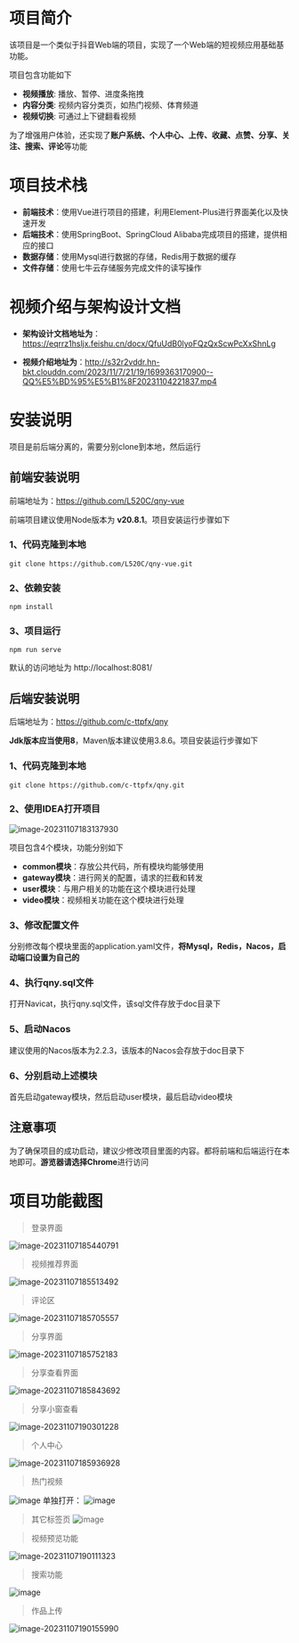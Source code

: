 # 项目简介

该项目是一个类似于抖音Web端的项目，实现了一个Web端的短视频应用基础基功能。

项目包含功能如下

- **视频播放**: 播放、暂停、进度条拖拽
- **内容分类**: 视频内容分类页，如热门视频、体育频道
- **视频切换**: 可通过上下键翻看视频

为了增强用户体验，还实现了**账户系统、个人中心、上传、收藏、点赞、分享、关注、搜索、评论**等功能

# 项目技术栈

- **前端技术**：使用Vue进行项目的搭建，利用Element-Plus进行界面美化以及快速开发
- **后端技术**：使用SpringBoot、SpringCloud Alibaba完成项目的搭建，提供相应的接口
- **数据存储**：使用Mysql进行数据的存储，Redis用于数据的缓存
- **文件存储**：使用七牛云存储服务完成文件的读写操作

# 视频介绍与架构设计文档

* **架构设计文档地址为**：https://eqrrz1hsljx.feishu.cn/docx/QfuUdB0lyoFQzQxScwPcXxShnLg

* **视频介绍地址为**：http://s32r2vddr.hn-bkt.clouddn.com/2023/11/7/21/19/1699363170900--QQ%E5%BD%95%E5%B1%8F20231104221837.mp4

# 安装说明

项目是前后端分离的，需要分别clone到本地，然后运行

## 前端安装说明

前端地址为：https://github.com/L520C/qny-vue

前端项目建议使用Node版本为 **v20.8.1**。项目安装运行步骤如下

### 1、代码克隆到本地

```
git clone https://github.com/L520C/qny-vue.git
```

### 2、依赖安装

```
npm install
```

### 3、项目运行

```
npm run serve
```

默认的访问地址为 http://localhost:8081/

## 后端安装说明

后端地址为：https://github.com/c-ttpfx/qny

**Jdk版本应当使用8**，Maven版本建议使用3.8.6。项目安装运行步骤如下

### 1、代码克隆到本地

```
git clone https://github.com/c-ttpfx/qny.git
```

###  2、使用IDEA打开项目

![image-20231107183137930](https://raw.githubusercontent.com/c-ttpfx/markdown-image/main/typora-img/image-20231107183137930.png)

项目包含4个模块，功能分别如下

* **common模块**：存放公共代码，所有模块均能够使用
* **gateway模块**：进行网关的配置，请求的拦截和转发
* **user模块**：与用户相关的功能在这个模块进行处理
* **video模块**：视频相关功能在这个模块进行处理

### 3、修改配置文件

分别修改每个模块里面的application.yaml文件，**将Mysql，Redis，Nacos，启动端口设置为自己的**

### 4、执行qny.sql文件

打开Navicat，执行qny.sql文件，该sql文件存放于doc目录下

### 5、启动Nacos

建议使用的Nacos版本为2.2.3，该版本的Nacos会存放于doc目录下

### 6、分别启动上述模块

首先启动gateway模块，然后启动user模块，最后启动video模块

## 注意事项

为了确保项目的成功启动，建议少修改项目里面的内容。都将前端和后端运行在本地即可。**游览器请选择Chrome**进行访问

# 项目功能截图

>  登录界面

![image-20231107185440791](https://raw.githubusercontent.com/c-ttpfx/markdown-image/main/typora-img/image-20231107185440791.png)

> 视频推荐界面

![image-20231107185513492](https://raw.githubusercontent.com/c-ttpfx/markdown-image/main/typora-img/image-20231107185513492.png)

> 评论区

![image-20231107185705557](https://raw.githubusercontent.com/c-ttpfx/markdown-image/main/typora-img/image-20231107185705557.png)

> 分享界面

![image-20231107185752183](https://raw.githubusercontent.com/c-ttpfx/markdown-image/main/typora-img/image-20231107185752183.png)

> 分享查看界面

![image-20231107185843692](https://raw.githubusercontent.com/c-ttpfx/markdown-image/main/typora-img/image-20231107185843692.png)

> 分享小窗查看

![image-20231107190301228](https://raw.githubusercontent.com/c-ttpfx/markdown-image/main/typora-img/image-20231107190301228.png)

> 个人中心

![image-20231107185936928](https://raw.githubusercontent.com/c-ttpfx/markdown-image/main/typora-img/image-20231107185936928.png)

> 热门视频

![image](https://github.com/c-ttpfx/qny/assets/120931155/33370667-f04a-4e8d-ab26-5bb2cf6b1d95)
单独打开：
![image](https://github.com/c-ttpfx/qny/assets/120931155/e37d14b1-c150-4758-8b6a-4167b570ee05)


> 其它标签页
![image](https://github.com/c-ttpfx/qny/assets/120931155/a7054573-b2ec-4a0a-89d3-6c52a3002287)


> 视频预览功能

![image-20231107190111323](https://raw.githubusercontent.com/c-ttpfx/markdown-image/main/typora-img/image-20231107190111323.png)

> 搜索功能

![image](https://github.com/c-ttpfx/qny/assets/120931155/dcc3e304-2fcc-4b3c-828e-30131cee0eaf)


> 作品上传

![image-20231107190155990](https://raw.githubusercontent.com/c-ttpfx/markdown-image/main/typora-img/image-20231107190155990.png)

